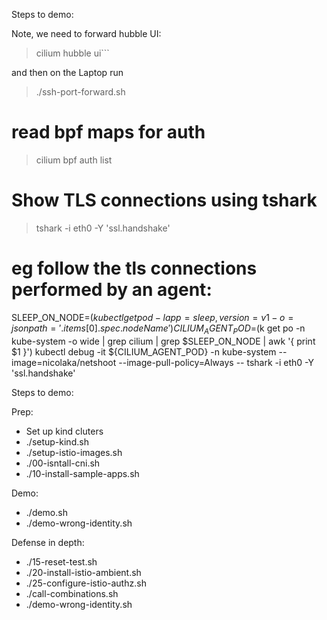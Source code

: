 Steps to demo:

Note, we need to forward hubble UI:

> cilium hubble ui```

and then on the Laptop run 

> ./ssh-port-forward.sh


# read bpf maps for auth
> cilium bpf auth list


# Show TLS connections using tshark
> tshark -i eth0 -Y 'ssl.handshake'

# eg follow the tls connections performed by an agent:
SLEEP_ON_NODE=$(kubectl get pod -l app=sleep,version=v1 -o=jsonpath='{.items[0].spec.nodeName}')
CILIUM_AGENT_POD=$(k get po -n kube-system -o wide | grep cilium | grep $SLEEP_ON_NODE | awk '{ print $1 }')
kubectl debug -it ${CILIUM_AGENT_POD} -n kube-system --image=nicolaka/netshoot --image-pull-policy=Always -- tshark -i eth0 -Y 'ssl.handshake'



Steps to demo:

Prep:
* Set up kind cluters 
* ./setup-kind.sh
* ./setup-istio-images.sh
* ./00-isntall-cni.sh
* ./10-install-sample-apps.sh


Demo:
* ./demo.sh
* ./demo-wrong-identity.sh


Defense in depth:
* ./15-reset-test.sh
* ./20-install-istio-ambient.sh
* ./25-configure-istio-authz.sh
* ./call-combinations.sh
* ./demo-wrong-identity.sh